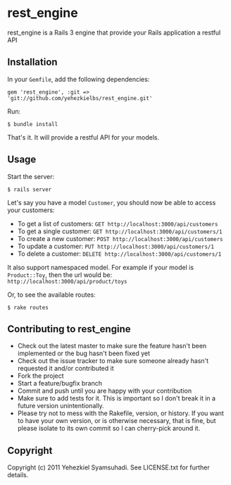 rest_engine
===========

rest_engine is a Rails 3 engine that provide your Rails application a restful API

Installation
------------

In your `Gemfile`, add the following dependencies:

    gem 'rest_engine', :git => 'git://github.com/yehezkielbs/rest_engine.git'

Run:

    $ bundle install

That's it. It will provide a restful API for your models.

Usage
-----

Start the server:

    $ rails server

Let's say you have a model `Customer`, you should now be able to access your customers:

* To get a list of customers: `GET http://localhost:3000/api/customers`
* To get a single customer: `GET http://localhost:3000/api/customers/1`
* To create a new customer: `POST http://localhost:3000/api/customers`
* To update a customer: `PUT http://localhost:3000/api/customers/1`
* To delete a customer: `DELETE http://localhost:3000/api/customers/1`

It also support namespaced model. For example if your model is `Product::Toy`, then the url would be: `http://localhost:3000/api/product/toys`

Or, to see the available routes:

    $ rake routes

Contributing to rest_engine
---------------------------

* Check out the latest master to make sure the feature hasn't been implemented or the bug hasn't been fixed yet
* Check out the issue tracker to make sure someone already hasn't requested it and/or contributed it
* Fork the project
* Start a feature/bugfix branch
* Commit and push until you are happy with your contribution
* Make sure to add tests for it. This is important so I don't break it in a future version unintentionally.
* Please try not to mess with the Rakefile, version, or history. If you want to have your own version, or is otherwise necessary, that is fine, but please isolate to its own commit so I can cherry-pick around it.

Copyright
---------

Copyright (c) 2011 Yehezkiel Syamsuhadi. See LICENSE.txt for
further details.
